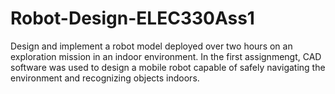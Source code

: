 # Robot-Design-ELEC330Ass1
Design and implement a robot model deployed over two hours on an exploration mission in an indoor environment. In the first assignmengt, CAD software was used to design a mobile robot capable of safely navigating the environment and recognizing objects indoors.
